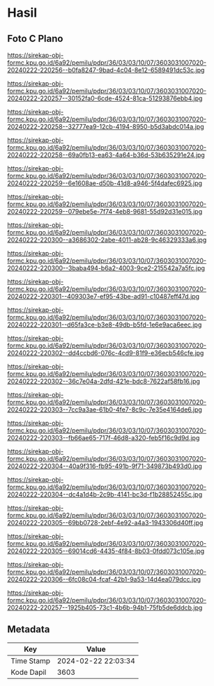 # Hasil

## Foto C Plano

https://sirekap-obj-formc.kpu.go.id/6a92/pemilu/pdpr/36/03/03/10/07/3603031007020-20240222-220256--b0fa8247-9bad-4c04-8e12-6589491dc53c.jpg

https://sirekap-obj-formc.kpu.go.id/6a92/pemilu/pdpr/36/03/03/10/07/3603031007020-20240222-220257--30152fa0-6cde-4524-81ca-51293876ebb4.jpg

https://sirekap-obj-formc.kpu.go.id/6a92/pemilu/pdpr/36/03/03/10/07/3603031007020-20240222-220258--32777ea9-12cb-4194-8950-b5d3abdc014a.jpg

https://sirekap-obj-formc.kpu.go.id/6a92/pemilu/pdpr/36/03/03/10/07/3603031007020-20240222-220258--69a0fb13-ea63-4a64-b36d-53b635291e24.jpg

https://sirekap-obj-formc.kpu.go.id/6a92/pemilu/pdpr/36/03/03/10/07/3603031007020-20240222-220259--6e1608ae-d50b-41d8-a946-5f4dafec6925.jpg

https://sirekap-obj-formc.kpu.go.id/6a92/pemilu/pdpr/36/03/03/10/07/3603031007020-20240222-220259--079ebe5e-7f74-4eb8-9681-55d92d31e015.jpg

https://sirekap-obj-formc.kpu.go.id/6a92/pemilu/pdpr/36/03/03/10/07/3603031007020-20240222-220300--a3686302-2abe-4011-ab28-9c46329333a6.jpg

https://sirekap-obj-formc.kpu.go.id/6a92/pemilu/pdpr/36/03/03/10/07/3603031007020-20240222-220300--3baba494-b6a2-4003-9ce2-215542a7a5fc.jpg

https://sirekap-obj-formc.kpu.go.id/6a92/pemilu/pdpr/36/03/03/10/07/3603031007020-20240222-220301--409303e7-ef95-43be-ad91-c10487eff47d.jpg

https://sirekap-obj-formc.kpu.go.id/6a92/pemilu/pdpr/36/03/03/10/07/3603031007020-20240222-220301--d65fa3ce-b3e8-49db-b5fd-1e6e9aca6eec.jpg

https://sirekap-obj-formc.kpu.go.id/6a92/pemilu/pdpr/36/03/03/10/07/3603031007020-20240222-220302--dd4ccbd6-076c-4cd9-81f9-e36ecb546cfe.jpg

https://sirekap-obj-formc.kpu.go.id/6a92/pemilu/pdpr/36/03/03/10/07/3603031007020-20240222-220302--36c7e04a-2dfd-421e-bdc8-7622af58fb16.jpg

https://sirekap-obj-formc.kpu.go.id/6a92/pemilu/pdpr/36/03/03/10/07/3603031007020-20240222-220303--7cc9a3ae-61b0-4fe7-8c9c-7e35e4164de6.jpg

https://sirekap-obj-formc.kpu.go.id/6a92/pemilu/pdpr/36/03/03/10/07/3603031007020-20240222-220303--fb66ae65-717f-46d8-a320-feb5f16c9d9d.jpg

https://sirekap-obj-formc.kpu.go.id/6a92/pemilu/pdpr/36/03/03/10/07/3603031007020-20240222-220304--40a9f316-fb95-491b-9f71-349873b493d0.jpg

https://sirekap-obj-formc.kpu.go.id/6a92/pemilu/pdpr/36/03/03/10/07/3603031007020-20240222-220304--dc4a1d4b-2c9b-4141-bc3d-f1b28852455c.jpg

https://sirekap-obj-formc.kpu.go.id/6a92/pemilu/pdpr/36/03/03/10/07/3603031007020-20240222-220305--69bb0728-2ebf-4e92-a4a3-1943306d40ff.jpg

https://sirekap-obj-formc.kpu.go.id/6a92/pemilu/pdpr/36/03/03/10/07/3603031007020-20240222-220305--69014cd6-4435-4f84-8b03-0fdd073c105e.jpg

https://sirekap-obj-formc.kpu.go.id/6a92/pemilu/pdpr/36/03/03/10/07/3603031007020-20240222-220306--6fc08c04-fcaf-42b1-9a53-14d4ea079dcc.jpg

https://sirekap-obj-formc.kpu.go.id/6a92/pemilu/pdpr/36/03/03/10/07/3603031007020-20240222-220257--1925b405-73c1-4b6b-94b1-75fb5de6ddcb.jpg


## Metadata

| Key        | Value               |
| ---------- | ------------------- |
| Time Stamp | 2024-02-22 22:03:34 |
| Kode Dapil | 3603                |



